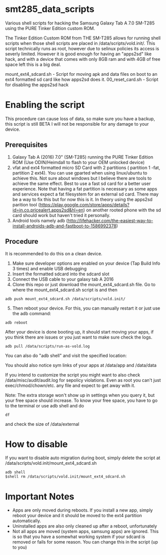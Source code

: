 # smt285_data_scripts
Various shell scripts for hacking the Samsung Galaxy Tab A 7.0 SM-T285 using the PURE Tinker Edition custom ROM.

The Tinker Edition Custom ROM from THE SM-T285 allows for running shell scripts when those shell scripts are placed in
/data/scripts/vold.init/. This script technically runs as root, however due to selinux policies its access is severly limited. However it is good enough for having an "apps2sd" like hack, and with a device that comes with only 8GB ram and with 4GB of free space left this is a big deal.

mount_ext4_sdcard.sh - Script for moving apk and data files on boot to an ext4 formatted sd card like how apps2sd does it.
00_reset_card.sh - Script for disabling the apps2sd hack

Enabling the script
===========================

This procedure can cause loss of data, so make sure you have a backup, this script is still BETA I will not be responsible for any damage to your device.

Prerequisites
---------------

1. Galaxy Tab A (2016) 7.0" (SM-T285) running the PURE Tinker Edition ROM (Use ODIN/Heimdall to flash to your OEM unlocked device)
2. vfat and ext4 formatted micro SD Card with 2 partitions ( partition 1 -fat, partition 2 ext4). You can use gparted when using linux/ubuntu to achieve this. Not sure about windows but I believe there are tools to achieve the same effect. Best to use a fast sd card for a better user experience. Note that having a fat partition is necessary as some apps and services expect a fat filesystem for an external sd card. There may be a way to fix this but for now this is it. In theory using the apps2sd parition tool (https://play.google.com/store/apps/details?id=in.co.pricealert.apps2sd&hl=en) on another rooted phone with the sd card should work but haven't tried it personally.
3. Android tools namely adb (http://lifehacker.com/the-easiest-way-to-install-androids-adb-and-fastboot-to-1586992378)

Procedure
----------

It is recommended to do this on a clean device. 

1. Make sure developer options are enabled on your device (Tap Build Info 3 times) and enable USB debugging
2. Insert the formatted sdcard into the sdcard slot
3. Connect the USB cable to your galaxy tab A 2016
4. Clone this repo or just download the mount_ext4_sdcard.sh file. Go to where the mount_ext4_sdcard.sh script is and then

```
adb push mount_ext4_sdcard.sh /data/scripts/vold.init/
```

5. Then reboot your device. For this, you can manually restart it or just use the adb command:

```
adb reboot
```

After your device is done booting up, it should start moving your apps, if you think there are issues or you just want to make sure check the logs. 

```
adb pull /data/scripts/run-as-vold.log
```

You can also do "adb shell" and visit the specified location:

You should also notice sym links of your apps at /data/app and /data/data 

If you intend to customize the script you might want to also check /data/misc/audit/audit.log for sepolicy violations. Even as root you can't just exec/chmod/chown/etc. any file and expect to get away with it.

Note: The extra storage won't show up in settings when you query it, but your free space should increase. To know your free space, you have to go to the terminal or use adb shell and do

```
df
```

and check the size of /data/external

How to disable
=====================

If you want to disable auto migration during boot, simply delete the script at /data/scripts/vold.init/mount_ext4_sdcard.sh

```
adb shell
$shell rm /data/scripts/vold.init/mount_ext4_sdcard.sh
```


Important Notes
===============

- Apps are only moved during reboots. If you install a new app, simply reboot your device and it should
be moved to the ext4 partition automatically.
- Uninstalled apps are also only cleaned up after a reboot, unfortunately
- Not all apps are moved (system apps, samsung apps) are ignored. This is so that you have a somewhat working system if your sdcard is removed or fails for some reason. You can change this in the script (up to you)






